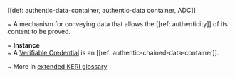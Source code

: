 [[def: authentic-data-container, authentic-data container, ADC]]

~ A mechanism for conveying data that allows the [[ref: authenticity]] of its content to be proved.

~ **Instance**  
~ A [Verifiable Credential](https://w3.org/TR/vc-data-model/) is an [[ref: authentic-chained-data-container]].

~ More in <a href="https://weboftrust.github.io/WOT-terms/docs/glossary/authentic-data-container">extended KERI glossary</a>

